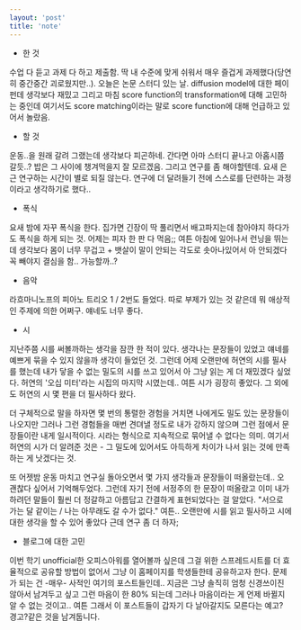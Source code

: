 ```yaml
---
layout: 'post'
title: 'note'
---
```


- 한 것

수업 다 듣고 과제 다 하고 제출함. 딱 내 수준에 맞게 쉬워서 매우 즐겁게 과제했다(당연히 중간중간 괴로웠지만..). 오늘은 논문 스터디 있는 날. diffusion model에 대한 페이펀데 생각보다 재밌고 그리고 마침 score function의 transformation에 대해 고민하는 중인데 여기서도 score matching이라는 말로 score function에 대해 언급하고 있어서 놀랐음. 

- 할 것

운동..을 원래 갈려 그랬는데 생각보다 피곤하네. 간다면 아마 스터디 끝나고 아홉시쯤 갈듯..? 밥은 그 사이에 챙겨먹을지 잘 모르겠음. 그리고 연구를 좀 해야할텐데. 요새 은근 연구하는 시간이 별로 되질 않는다. 연구에 더 달려들기 전에 스스로를 단련하는 과정이라고 생각하기로 했다..

- 폭식

요새 밤에 자꾸 폭식을 한다. 집가면 긴장이 딱 풀리면서 배고파지는데 참아야지 하다가도 폭식을 하게 되는 것. 어제는 피자 한 판 다 먹음;; 여튼 아침에 일어나서 런닝을 뛰는데 생각보다 몸이 너무 무겁고 + 뱃살이 말이 안되는 각도로 솟아나있어서 아 안되겠다 꼭 빼야지 결심을 함.. 가능할까..?

- 음악

라흐마니노프의 피아노 트리오 1 / 2번도 들었다. 따로 부제가 있는 것 같은데 뭐 애상적인 주제에 의한 어쩌구. 얘네도 너무 좋다. 

- 시

지난주쯤 시를 써볼까하는 생각을 잠깐 한 적이 있다. 생각나는 문장들이 있었고 얘네를 예쁘게 묶을 수 있지 않을까 생각이 들었던 것. 그런데 어제 오랜만에 허연의 시를 필사를 했는데 내가 닿을 수 없는 밀도의 시를 쓰고 있어서 아 그냥 읽는 게 더 재밌겠다 싶었다. 허연의 '오십 미터'라는 시집의 마지막 시였는데.. 여튼 시가 굉장히 좋았다. 그 외에도 허연의 시 몇 편을 더 필사하다 왔다. 

더 구체적으로 말을 하자면 몇 번의 통렬한 경험을 거치면 나에게도 밀도 있는 문장들이 나오지만 그러나 그런 경험들을 매번 견뎌낼 정도로 내가 강하지 않으며 그런 점에서 문장들이란 내게 일시적이다. 시라는 형식으로 지속적으로 묶어낼 수 없다는 의미. 여기서 허연의 시가 더 알려준 것은 - 그 밀도에 있어서도 아득하게 차이가 나서 읽는 것에 만족하는 게 낫겠다는 것.

또 어젯밤 운동 마치고 연구실 돌아오면서 몇 가지 생각들과 문장들이 떠올랐는데.. 오 괜찮다 싶어서 기억해두었다. 그런데 자기 전에 서정주의 한 문장이 떠올랐고 이미 내가 하려던 말들이 훨씬 더 정갈하고 아름답고 간결하게 표현되었다는 걸 알았다. "서으로 가는 달 같이는 / 나는 아무래도 갈 수가 없다." 여튼.. 오랜만에 시를 읽고 필사하고 시에 대한 생각을 할 수 있어 좋았다 근데 연구 좀 더 하자;

- 블로그에 대한 고민

이번 학기 unofficial한 오피스아워를 열어볼까 싶은데 그걸 위한 스프레드시트를 더 효율적으로 공유할 방법이 없어서 그냥 이 홈페이지를 학생들한테 공유하고자 한다. 문제가 되는 건 -매우- 사적인 여기의 포스트들인데.. 지금은 그냥 솔직히 엄청 신경쓰이진 않아서 남겨두고 싶고 그런 마음이 한 80% 되는데 그러나 마음이라는 게 언제 바뀔지 알 수 없는 것이고.. 여튼 그래서 이 포스트들이 갑자기 다 날아갈지도 모른다는 예고? 경고?같은 것을 남겨둡니다. 





